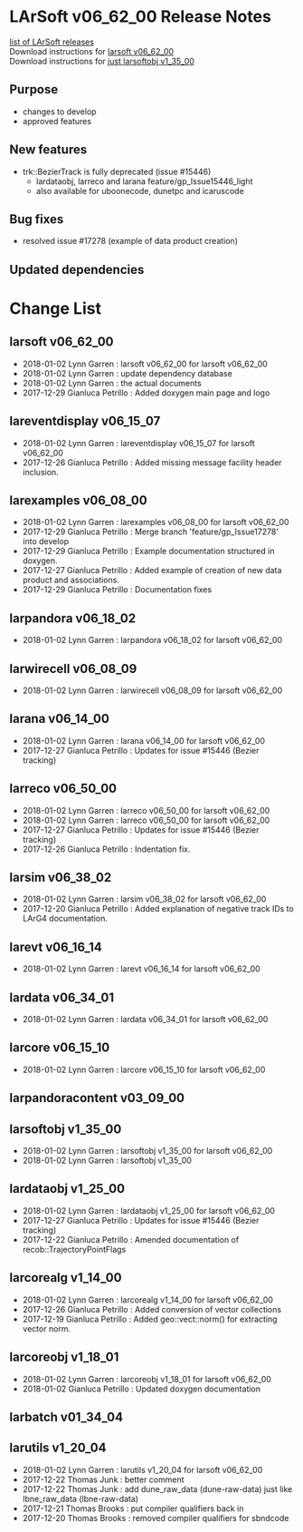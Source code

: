 # LArSoft v06_62_00 Release Notes



[list of LArSoft releases](LArSoft_release_list)  
Download instructions for [larsoft v06_62_00](http://scisoft.fnal.gov/scisoft/bundles/larsoft/v06_62_00/larsoft-v06_62_00.html)  
Download instructions for [just larsoftobj v1_35_00](http://scisoft.fnal.gov/scisoft/bundles/larsoftobj/v1_35_00/larsoftobj-v1_35_00.html)

## Purpose

-   changes to develop
-   approved features

## New features

-   trk::BezierTrack is fully deprecated (issue \#15446)
    -   lardataobj, larreco and larana feature/gp_Issue15446_light
    -   also available for uboonecode, dunetpc and icaruscode

## Bug fixes

-   resolved issue \#17278 (example of data product creation)

## Updated dependencies

# Change List

## larsoft v06_62_00

-   2018-01-02 Lynn Garren : larsoft v06_62_00 for larsoft v06_62_00
-   2018-01-02 Lynn Garren : update dependency database
-   2018-01-02 Lynn Garren : the actual documents
-   2017-12-29 Gianluca Petrillo : Added doxygen main page and logo

## lareventdisplay v06_15_07

-   2018-01-02 Lynn Garren : lareventdisplay v06_15_07 for larsoft v06_62_00
-   2017-12-26 Gianluca Petrillo : Added missing message facility header inclusion.

## larexamples v06_08_00

-   2018-01-02 Lynn Garren : larexamples v06_08_00 for larsoft v06_62_00
-   2017-12-29 Gianluca Petrillo : Merge branch 'feature/gp_Issue17278' into develop
-   2017-12-29 Gianluca Petrillo : Example documentation structured in doxygen.
-   2017-12-27 Gianluca Petrillo : Added example of creation of new data product and associations.
-   2017-12-29 Gianluca Petrillo : Documentation fixes

## larpandora v06_18_02

-   2018-01-02 Lynn Garren : larpandora v06_18_02 for larsoft v06_62_00

## larwirecell v06_08_09

-   2018-01-02 Lynn Garren : larwirecell v06_08_09 for larsoft v06_62_00

## larana v06_14_00

-   2018-01-02 Lynn Garren : larana v06_14_00 for larsoft v06_62_00
-   2017-12-27 Gianluca Petrillo : Updates for issue \#15446 (Bezier tracking)

## larreco v06_50_00

-   2018-01-02 Lynn Garren : larreco v06_50_00 for larsoft v06_62_00
-   2018-01-02 Lynn Garren : larreco v06_50_00 for larsoft v06_62_00
-   2017-12-27 Gianluca Petrillo : Updates for issue \#15446 (Bezier tracking)
-   2017-12-26 Gianluca Petrillo : Indentation fix.

## larsim v06_38_02

-   2018-01-02 Lynn Garren : larsim v06_38_02 for larsoft v06_62_00
-   2017-12-20 Gianluca Petrillo : Added explanation of negative track IDs to LArG4 documentation.

## larevt v06_16_14

-   2018-01-02 Lynn Garren : larevt v06_16_14 for larsoft v06_62_00

## lardata v06_34_01

-   2018-01-02 Lynn Garren : lardata v06_34_01 for larsoft v06_62_00

## larcore v06_15_10

-   2018-01-02 Lynn Garren : larcore v06_15_10 for larsoft v06_62_00

## larpandoracontent v03_09_00

## larsoftobj v1_35_00

-   2018-01-02 Lynn Garren : larsoftobj v1_35_00 for larsoft v06_62_00
-   2018-01-02 Lynn Garren : larsoftobj v1_35_00

## lardataobj v1_25_00

-   2018-01-02 Lynn Garren : lardataobj v1_25_00 for larsoft v06_62_00
-   2017-12-27 Gianluca Petrillo : Updates for issue \#15446 (Bezier tracking)
-   2017-12-22 Gianluca Petrillo : Amended documentation of recob::TrajectoryPointFlags

## larcorealg v1_14_00

-   2018-01-02 Lynn Garren : larcorealg v1_14_00 for larsoft v06_62_00
-   2017-12-26 Gianluca Petrillo : Added conversion of vector collections
-   2017-12-19 Gianluca Petrillo : Added geo::vect::norm() for extracting vector norm.

## larcoreobj v1_18_01

-   2018-01-02 Lynn Garren : larcoreobj v1_18_01 for larsoft v06_62_00
-   2018-01-02 Gianluca Petrillo : Updated doxygen documentation

## larbatch v01_34_04

## larutils v1_20_04

-   2018-01-02 Lynn Garren : larutils v1_20_04 for larsoft v06_62_00
-   2017-12-22 Thomas Junk : better comment
-   2017-12-22 Thomas Junk : add dune_raw_data (dune-raw-data) just like lbne_raw_data (lbne-raw-data)
-   2017-12-21 Thomas Brooks : put compiler qualifiers back in
-   2017-12-20 Thomas Brooks : removed compiler qualifiers for sbndcode

